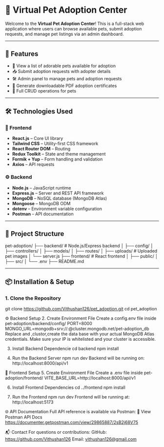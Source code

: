 # 🐾 Virtual Pet Adoption Center

Welcome to the **Virtual Pet Adoption Center**! This is a full-stack web application where users can browse available pets, submit adoption requests, and manage pet listings via an admin dashboard.

---

## 🚀 Features

- 🐶 View a list of adorable pets available for adoption
- 📥 Submit adoption requests with adopter details
- 🛠️ Admin panel to manage pets and adoption requests
- 🧾 Generate downloadable PDF adoption certificates
- 🔧 Full CRUD operations for pets

---

## 🛠️ Technologies Used

### 🎨 Frontend

- **React.js** – Core UI library
- **Tailwind CSS** – Utility-first CSS framework
- **React Router DOM** – Routing
- **Redux Toolkit** – State and theme management
- **Formik + Yup** – Form handling and validation
- **Axios** – API requests


### ⚙️ Backend

- **Node.js** – JavaScript runtime
- **Express.js** – Server and REST API framework
- **MongoDB** – NoSQL database (MongoDB Atlas)
- **Mongoose** – MongoDB ODM
- **dotenv** – Environment variable configuration
- **Postman** – API documentation

---

## 📁 Project Structure

pet-adoption/
├── backend/ # Node.js/Express backend
│ ├── config/
│ ├── controllers/
│ ├── models/
│ ├── routes/
│ ├── uploads/ # Uploaded pet images
│ └── server.js
├── frontend/ # React frontend
│ ├── public/
│ ├── src/
│ └── .env
├── README.md

---

## 📦 Installation & Setup

### 1. Clone the Repository
  git clone https://github.com/Vithushan126/pet_adoption.git
  cd pet_adoption

⚙️ Backend Setup
2. Create Environment File
Create a config.env file inside pet-adoption/backend/config/
  PORT=8000
  MONGO_URL=mongodb+srv://<username>:<password>@cluster.mongodb.net/pet-adoption_db
Replace <username> and <password>,clustor,create the data base with your actual MongoDB Atlas credentials.
Make sure your IP is whitelisted and your cluster is accessible.

3. Install Backend Dependencie
  cd backend
  npm install

5. Run the Backend Server
  npm run dev
  Backend will be running on: http://localhost:8000/api/v1

🎨 Frontend Setup
5. Create Environment File
Create a .env file inside pet-adoption/frontend/
  VITE_BASE_URL=http://localhost:8000/api/v1
  
6. Install Frontend Dependencies
  cd ../frontend
  npm install

8. Run the Frontend
  npm run dev
  Frontend will be running at: http://localhost:5173

🌐 API Documentation
Full API reference is available via Postman:
📄 View Postman API Docs
    https://documenter.getpostman.com/view/29865887/2sB2j68V75

📬 Contact
For questions or contributions:
  GitHub: https://github.com/Vithushan126
  Email: vithushan126@gmail.com

